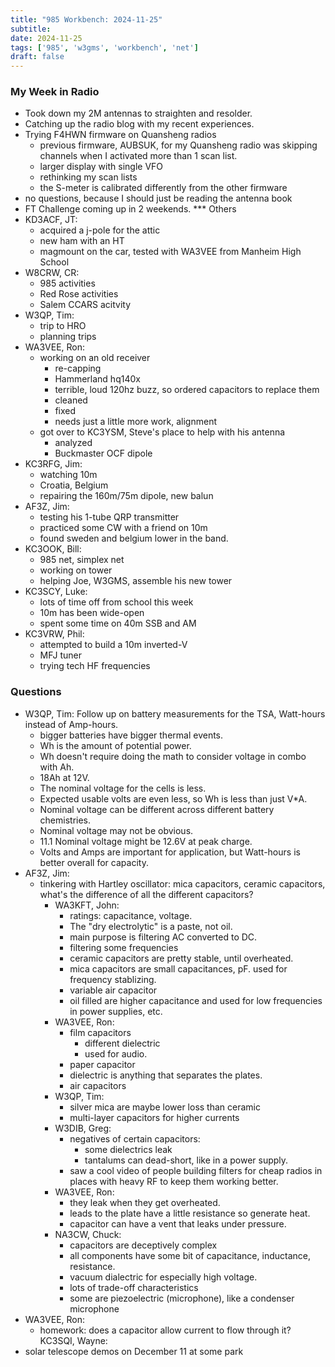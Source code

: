 ```yaml
---
title: "985 Workbench: 2024-11-25"
subtitle:
date: 2024-11-25
tags: ['985', 'w3gms', 'workbench', 'net']
draft: false
---
```


### My Week in Radio
- Took down my 2M antennas to straighten and resolder.
- Catching up the radio blog with my recent experiences.
- Trying F4HWN firmware on Quansheng radios
  - previous firmware, AUBSUK,
    for my Quansheng radio was skipping channels
    when I activated more than 1 scan list.
  - larger display with single VFO
  - rethinking my scan lists
  - the S-meter is calibrated differently from the other firmware
- no questions, because I should just be reading the antenna book
- FT Challenge coming up in 2 weekends.
*** Others
- KD3ACF, JT:
  - acquired a j-pole for the attic
  - new ham with an HT
  - magmount on the car, tested with WA3VEE from Manheim High School
- W8CRW, CR:
  - 985 activities
  - Red Rose activities
  - Salem CCARS acitvity
- W3QP, Tim:
  - trip to HRO
  - planning trips
- WA3VEE, Ron:
  - working on an old receiver
    - re-capping
    - Hammerland hq140x
    - terrible, loud 120hz buzz, so ordered capacitors to replace them
    - cleaned
    - fixed
    - needs just a little more work, alignment
  - got over to KC3YSM, Steve's place to help with his antenna
    - analyzed
    - Buckmaster OCF dipole
- KC3RFG, Jim:
  - watching 10m
  - Croatia, Belgium
  - repairing the 160m/75m dipole, new balun
- AF3Z, Jim:
  - testing his 1-tube QRP transmitter
  - practiced some CW with a friend on 10m
  - found sweden and belgium lower in the band.
- KC3OOK, Bill:
  - 985 net, simplex net
  - working on tower
  - helping Joe, W3GMS, assemble his new tower
- KC3SCY, Luke:
  - lots of time off from school this week
  - 10m has been wide-open
  - spent some time on 40m SSB and AM
- KC3VRW, Phil:
  - attempted to build a 10m inverted-V
  - MFJ tuner
  - trying tech HF frequencies
### Questions
- W3QP, Tim: Follow up on battery measurements for the TSA,
  Watt-hours instead of Amp-hours.
  - bigger batteries have bigger thermal events.
  - Wh is the amount of potential power.
  - Wh doesn't require doing the math to consider voltage in combo with Ah.
  - 18Ah at 12V.
  - The nominal voltage for the cells is less.
  - Expected usable volts are even less, so Wh is less than just V*A.
  - Nominal voltage can be different across different battery chemistries.
  - Nominal voltage may not be obvious.
  - 11.1 Nominal voltage might be 12.6V at peak charge.
  - Volts and Amps are important for application, but Watt-hours is better
    overall for capacity.
- AF3Z, Jim:
  - tinkering with Hartley oscillator:
    mica capacitors, ceramic capacitors,
    what's the difference of all the different capacitors?
    - WA3KFT, John:
      - ratings: capacitance, voltage.
      - The "dry electrolytic" is a paste, not oil.
      - main purpose is filtering AC converted to DC.
      - filtering some frequencies
      - ceramic capacitors are pretty stable, until overheated.
      - mica capacitors are small capacitances, pF. used for frequency
        stablizing.
      - variable air capacitor
      - oil filled are higher capacitance and used for low frequencies
        in power supplies, etc.
    - WA3VEE, Ron:
      - film capacitors
        - different dielectric
        - used for audio.
      - paper capacitor
      - dielectric is anything that separates the plates.
      - air capacitors
    - W3QP, Tim:
      - silver mica are maybe lower loss than ceramic
      - multi-layer capacitors for higher currents
    - W3DIB, Greg:
      - negatives of certain capacitors:
        - some dielectrics leak
        - tantalums can dead-short, like in a power supply.
      - saw a cool video of people building filters for cheap radios
        in places with heavy RF to keep them working better.
    - WA3VEE, Ron:
      - they leak when they get overheated.
      - leads to the plate have a little resistance so generate heat.
      - capacitor can have a vent that leaks under pressure.
    - NA3CW, Chuck:
      - capacitors are deceptively complex
      - all components have some bit of capacitance, inductance, resistance.
      - vacuum dialectric for especially high voltage.
      - lots of trade-off characteristics
      - some are piezoelectric (microphone), like a condenser microphone
- WA3VEE, Ron:
  - homework: does a capacitor allow current to flow through it?
KC3SQI, Wayne:
- solar telescope demos on December 11 at some park

<!--more-->
